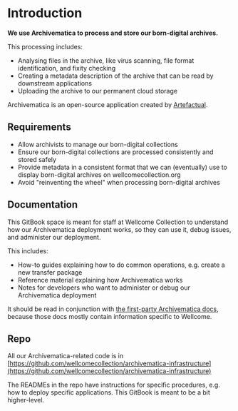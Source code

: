 # Introduction

**We use Archivematica to process and store our born-digital archives.**

This processing includes:

* Analysing files in the archive, like virus scanning, file format identification, and fixity checking
* Creating a metadata description of the archive that can be read by downstream applications
* Uploading the archive to our permanent cloud storage

Archivematica is an open-source application created by [Artefactual](https://www.artefactual.com/).

## Requirements

* Allow archivists to manage our born-digital collections
* Ensure our born-digital collections are processed consistently and stored safely
* Provide metadata in a consistent format that we can (eventually) use to display born-digital archives on wellcomecollection.org
* Avoid "reinventing the wheel" when processing born-digital archives

## Documentation

This GitBook space is meant for staff at Wellcome Collection to understand how our Archivematica deployment works, so they can use it, debug issues, and administer our deployment.

This includes:

* How-to guides explaining how to do common operations, e.g. create a new transfer package
* Reference material explaining how Archivematica works
* Notes for developers who want to administer or debug our Archivematica deployment

It should be read in conjunction with [the first-party Archivematica docs](https://www.archivematica.org/en/), because those docs mostly contain information specific to Wellcome.

## Repo

All our Archivematica-related code is in [https://github.com/wellcomecollection/archivematica-infrastructure](https://github.com/wellcomecollection/archivematica-infrastructure)

The READMEs in the repo have instructions for specific procedures, e.g. how to deploy specific applications. This GitBook is meant to be a bit higher-level.
